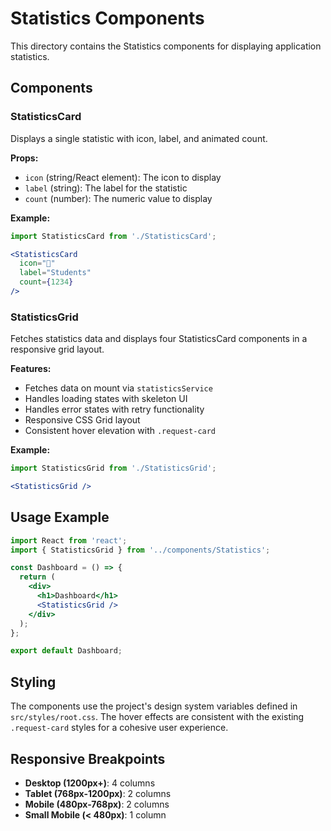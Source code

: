 # Statistics Components

This directory contains the Statistics components for displaying application statistics.

## Components

### StatisticsCard
Displays a single statistic with icon, label, and animated count.

**Props:**
- `icon` (string/React element): The icon to display
- `label` (string): The label for the statistic
- `count` (number): The numeric value to display

**Example:**
```jsx
import StatisticsCard from './StatisticsCard';

<StatisticsCard 
  icon="👥" 
  label="Students" 
  count={1234} 
/>
```

### StatisticsGrid
Fetches statistics data and displays four StatisticsCard components in a responsive grid layout.

**Features:**
- Fetches data on mount via `statisticsService`
- Handles loading states with skeleton UI
- Handles error states with retry functionality
- Responsive CSS Grid layout
- Consistent hover elevation with `.request-card`

**Example:**
```jsx
import StatisticsGrid from './StatisticsGrid';

<StatisticsGrid />
```

## Usage Example

```jsx
import React from 'react';
import { StatisticsGrid } from '../components/Statistics';

const Dashboard = () => {
  return (
    <div>
      <h1>Dashboard</h1>
      <StatisticsGrid />
    </div>
  );
};

export default Dashboard;
```

## Styling

The components use the project's design system variables defined in `src/styles/root.css`. The hover effects are consistent with the existing `.request-card` styles for a cohesive user experience.

## Responsive Breakpoints

- **Desktop (1200px+)**: 4 columns
- **Tablet (768px-1200px)**: 2 columns  
- **Mobile (480px-768px)**: 2 columns
- **Small Mobile (< 480px)**: 1 column
